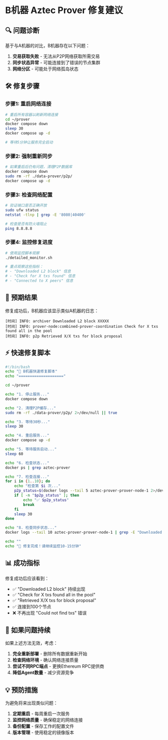 # B机器 Aztec Prover 修复建议

## 🔍 问题诊断

基于与A机器的对比，B机器存在以下问题：
1. **交易获取失败** - 无法从P2P网络获取所需交易
2. **同步状态异常** - 可能连接到了错误的节点集群
3. **网络分区** - 可能处于网络孤岛状态

## 🛠️ 修复步骤

### 步骤1: 重启网络连接
```bash
# 重启所有容器以刷新网络连接
cd ~/prover
docker compose down
sleep 30
docker compose up -d

# 等待5分钟让服务完全启动
```

### 步骤2: 强制重新同步
```bash
# 如果重启后仍有问题，清理P2P数据库
docker compose down
sudo rm -rf ./data-prover/p2p/
docker compose up -d
```

### 步骤3: 检查网络配置
```bash
# 验证端口是否正确开放
sudo ufw status
netstat -tlnp | grep -E '8080|40400'

# 检查是否有防火墙阻止
ping 8.8.8.8
```

### 步骤4: 监控修复进度
```bash
# 使用监控脚本观察
./detailed_monitor.sh

# 重点观察这些指标：
# - "Downloaded L2 block" 信息
# - "Check for X txs found" 信息
# - "Connected to X peers" 信息
```

## 🎯 预期结果

修复成功后，B机器应该显示类似A机器的日志：
```
[时间] INFO: archiver Downloaded L2 block XXXXX
[时间] INFO: prover-node:combined-prover-coordination Check for X txs found all in the pool
[时间] INFO: p2p Retrieved X/X txs for block proposal
```

## ⚡ 快速修复脚本

```bash
#!/bin/bash
echo "🔧 B机器快速修复脚本"
echo "===================="

cd ~/prover

echo "1. 停止服务..."
docker compose down

echo "2. 清理P2P缓存..."
sudo rm -rf ./data-prover/p2p/ 2>/dev/null || true

echo "3. 等待30秒..."
sleep 30

echo "4. 重启服务..."
docker compose up -d

echo "5. 等待服务启动..."
sleep 60

echo "6. 检查状态..."
docker ps | grep aztec-prover

echo "7. 检查连接..."
for i in {1..10}; do
    echo "检查第 $i 次..."
    p2p_status=$(docker logs --tail 5 aztec-prover-prover-node-1 2>/dev/null | grep -i "connected.*peers" | tail -1)
    if [ -n "$p2p_status" ]; then
        echo "✅ $p2p_status"
        break
    fi
    sleep 30
done

echo "8. 检查同步状态..."
docker logs --tail 10 aztec-prover-prover-node-1 | grep -E "Downloaded.*block|found.*pool"

echo ""
echo "🎉 修复完成！请继续监控10-15分钟"
```

## 📊 成功指标

修复成功后应该看到：
- ✅ "Downloaded L2 block" 持续出现
- ✅ "Check for X txs found all in the pool" 
- ✅ "Retrieved X/X txs for block proposal"
- ✅ 连接到100个节点
- ❌ 不再出现 "Could not find txs" 错误

## 🚨 如果问题持续

如果上述方法无效，考虑：
1. **完全重新部署** - 删除所有数据重新开始
2. **检查网络环境** - 确认网络连接质量
3. **尝试不同RPC端点** - 更换Ethereum RPC提供商
4. **降低Agent数量** - 减少资源竞争

## 💡 预防措施

为避免将来出现类似问题：
1. **定期重启** - 每周重启一次服务
2. **监控网络质量** - 确保稳定的网络连接
3. **备份配置** - 保存工作的配置文件
4. **版本管理** - 使用稳定的镜像版本